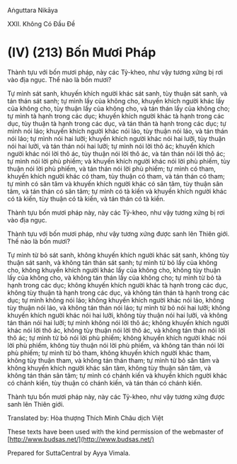 Aṅguttara Nikāya

XXII. Không Có Ðầu Ðề

# (IV) (213) Bốn Mươi Pháp

Thành tựu với bốn mươi pháp, này các Tỷ-kheo, như vậy tương xứng bị rơi vào địa ngục. Thế nào là bốn mươi?

Tự mình sát sanh, khuyến khích người khác sát sanh, tùy thuận sát sanh, và tán thán sát sanh; tự mình lấy của không cho, khuyến khích người khác lấy của không cho, tùy thuận lấy của không cho, và tán thán lấy của không cho; tự mình tà hạnh trong các dục; khuyến khích người khác tà hạnh trong các dục, tùy thuận tà hạnh trong các dục, và tán thán tà hạnh trong các dục; tự mình nói láo; khuyến khích người khác nói láo, tùy thuận nói láo, và tán thán nói láo; tự mình nói hai lưỡi; khuyến khích người khác nói hai lưỡi, tùy thuận nói hai lưỡi, và tán thán nói hai lưỡi; tự mình nói lời thô ác; khuyến khích người khác nói lời thô ác, tùy thuận nói lời thô ác, và tán thán nói lời thô ác; tự mình nói lời phù phiếm; và khuyến khích người khác nói lời phù phiếm, tùy thuận nói lời phù phiếm, và tán thán nói lời phù phiếm; tự mình có tham, khuyến khích người khác có tham, tùy thuận có tham, và tán thán có tham; tự mình có sân tâm và khuyến khích người khác có sân tâm, tùy thuận sân tâm, và tán thán có sân tâm; tự mình có tà kiến và khuyến khích người khác có tà kiến, tùy thuận có tà kiến, và tán thán có tà kiến.

Thành tựu bốn mươi pháp này, này các Tỷ-kheo, như vậy tương xứng bị rơi vào địa ngục.

Thành tựu với bốn mươi pháp, như vậy tương xứng được sanh lên Thiên giới. Thế nào là bốn mươi?

Tự mình từ bỏ sát sanh, không khuyến khích người khác sát sanh, không tùy thuận sát sanh, và không tán thán sát sanh; tự mình từ bỏ lấy của không cho, không khuyến khích người khác lấy của không cho, không tùy thuận lấy của không cho, và không tán thán lấy của không cho; tự mình từ bỏ tà hạnh trong các dục; không khuyến khích người khác tà hạnh trong các dục, không tùy thuận tà hạnh trong các dục, và không tán thán tà hạnh trong các dục; tự mình không nói láo; không khuyến khích người khác nói láo, không tùy thuận nói láo, và không tán thán nói láo; tự mình từ bỏ nói hai lưỡi; không khuyến khích người khác nói hai lưỡi, không tùy thuận nói hai lưỡi, và không tán thán nói hai lưỡi; tự mình không nói lời thô ác; không khuyến khích người khác nói lời thô ác, không tùy thuận nói lời thô ác, và không tán thán nói lời thô ác; tự mình từ bỏ nói lời phù phiếm; không khuyến khích người khác nói lời phù phiếm, không tùy thuận nói lời phù phiếm, và không tán thán nói lời phù phiếm; tự mình từ bỏ tham, không khuyến khích người khác tham, không tùy thuận tham, và không tán thán tham; tự mình từ bỏ sân tâm và không khuyến khích người khác sân tâm, không tùy thuận sân tâm, và không tán thán sân tâm; tự mình có chánh kiến và khuyến khích người khác có chánh kiến, tùy thuận có chánh kiến, và tán thán có chánh kiến.

Thành tựu bốn mươi pháp này, này các Tỷ-kheo, như vậy tương xứng được sanh lên Thiên giới.

Translated by: Hòa thượng Thích Minh Châu dịch Việt

These texts have been used with the kind permission of the webmaster of [http://www.budsas.net/](http://www.budsas.net/)

Prepared for SuttaCentral by Ayya Vimala.